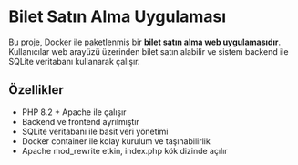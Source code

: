 # Bilet Satın Alma Uygulaması

Bu proje, Docker ile paketlenmiş bir **bilet satın alma web uygulamasıdır**.  
Kullanıcılar web arayüzü üzerinden bilet satın alabilir ve sistem backend ile SQLite veritabanı kullanarak çalışır.

## Özellikler

- PHP 8.2 + Apache ile çalışır
- Backend ve frontend ayrılmıştır
- SQLite veritabanı ile basit veri yönetimi
- Docker container ile kolay kurulum ve taşınabilirlik
- Apache mod_rewrite etkin, index.php kök dizinde açılır


